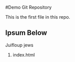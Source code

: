 ﻿#Demo   Git Repository

This is the first file in this repo.

## Ipsum Below

Juifloup
jews

1. index.html